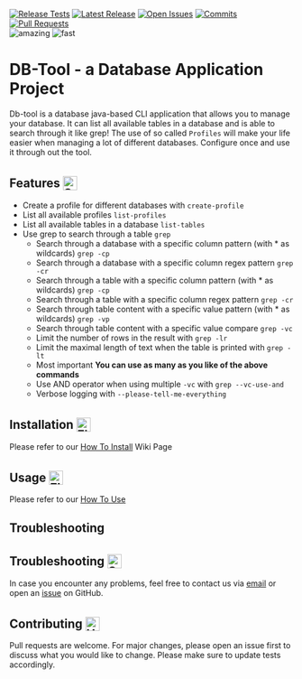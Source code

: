 [![Release Tests](https://img.shields.io/github/actions/workflow/status/mad201802/db-tool/release.yml?label=Release%20Tests&logo=github)](https://github.com/mad201802/db-tool/actions/workflows/release.yml)
[![Latest Release](https://badgen.net/github/release/mad201802/db-tool)](https://github.com/mad201802/db-tool/releases/latest)
[![Open Issues](https://img.shields.io/github/issues-raw/mad201802/db-tool?color=orange&logo=github)](https://github.com/mad201802/db-tool/issues)
[![Commits](https://badgen.net/github/commits/mad201802/db-tool/main)](https://github.com/mad201802/db-tool/commits)
[![Pull Requests](https://badgen.net/github/prs/mad201802/db-tool)](https://github.com/mad201802/db-tool/pulls) \
![amazing](https://img.shields.io/badge/amazing-yes-blueviolet)
![fast](https://img.shields.io/badge/lightning-fast-blueviolet)

# DB-Tool - a Database Application Project

Db-tool is a database java-based CLI application that allows you to manage your database. It can list all available tables in a database and is able to search through it like grep!
The use of so called `Profiles` will make your life easier when managing a lot of different databases. Configure once and use it through out the tool.

## Features <img src="https://raw.githubusercontent.com/Tarikul-Islam-Anik/Animated-Fluent-Emojis/master/Emojis/Smilies/Star-Struck.png" alt="Star-Struck" width="25" height="25" style="transform: translateY(5px)" />

- Create a profile for different databases with `create-profile`
- List all available profiles `list-profiles`
- List all available tables in a database `list-tables`
- Use grep to search through a table `grep`
  - Search through a database with a specific column pattern (with * as wildcards) `grep -cp`
  - Search through a database with a specific column regex pattern `grep -cr`
  - Search through a table with a specific column pattern (with * as wildcards) `grep -cp`
  - Search through a table with a specific column regex pattern `grep -cr`
  - Search through table content with a specific value pattern (with * as wildcards) `grep -vp`
  - Search through table content with a specific value compare `grep -vc`
  - Limit the number of rows in the result with `grep -lr`
  - Limit the maximal length of text when the table is printed with `grep -lt`
  - Most important **You can use as many as you like of the above commands**
  - Use AND operator when using multiple `-vc` with `grep --vc-use-and`
  - Verbose logging with `--please-tell-me-everything`

## Installation <img src="https://raw.githubusercontent.com/Tarikul-Islam-Anik/Animated-Fluent-Emojis/master/Emojis/Objects/Floppy%20Disk.png" alt="Floppy Disk" width="25" height="25" style="transform: translateY(5px)" />

Please refer to our [How To Install](https://github.com/mad201802/db-tool/wiki/03-%E2%80%90-How-To-Install) Wiki Page

## Usage <img src="https://raw.githubusercontent.com/Tarikul-Islam-Anik/Animated-Fluent-Emojis/master/Emojis/Objects/Electric%20Plug.png" alt="Electric Plug" width="25" height="25" style="transform: translateY(5px)" />

Please refer to our [How To Use](https://github.com/mad201802/db-tool/wiki/03-%E2%80%90-How-To-Install)

## Troubleshooting

## Troubleshooting <img src="https://raw.githubusercontent.com/Tarikul-Islam-Anik/Animated-Fluent-Emojis/master/Emojis/Objects/Screwdriver.png" alt="Screwdriver" width="25" height="25" style="transform: translateY(5px)" />

In case you encounter any problems, feel free to contact us via [email](md148@hdm-stuttgart.de) or open an [issue](https://github.com/mad201802/db-tool/issues/new/choose) on GitHub.

## Contributing <img src="https://raw.githubusercontent.com/Tarikul-Islam-Anik/Animated-Fluent-Emojis/master/Emojis/Hand%20gestures/Handshake.png" alt="Handshake" width="25" height="25" style="transform: translateY(5px)" />

Pull requests are welcome. For major changes, please open an issue first to discuss what you would like to change.
Please make sure to update tests accordingly.